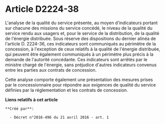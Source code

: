 # Article D2224-38

L'analyse de la qualité du service présente, au moyen d'indicateurs portant sur chacune des missions du service concédé, le
niveau de la qualité du service rendu aux usagers et, pour le service de la distribution, de la qualité de l'énergie
distribuée. Sous réserve des dispositions du dernier alinéa de l'article D. 2224-36, ces indicateurs sont communiqués au
périmètre de la concession, à l'exception de ceux relatifs à la qualité de l'énergie distribuée, qui peuvent être également
communiqués à un périmètre plus précis à la demande de l'autorité concédante. Ces indicateurs sont arrêtés par le ministre
chargé de l'énergie, sans préjudice d'autres indicateurs convenus entre les parties aux contrats de concession. 

Cette analyse comporte également une présentation des mesures prises par le concessionnaire pour répondre aux exigences de
qualité du service définies par la réglementation et les contrats de concession.

**Liens relatifs à cet article**

	**Créé par**:

	  - Décret n°2016-496 du 21 avril 2016 - art. 1
